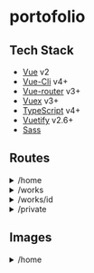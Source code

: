 # portofolio

## Tech Stack

- [Vue]() v2
- [Vue-Cli]() v4+
- [Vue-router]() v3+
- [Vuex]() v3+
- [TypeScript]() v4+
- [Vuetify]() v2.6+
- [Sass]()

## Routes

<details>
<summary>/home</summary>
details...
</details>

<details>
<summary>/works</summary>
details...
</details>

<details>
<summary>/works/id</summary>
details...
</details>

<details>
<summary>/private</summary>
details...
</details>

## Images

<details>
<summary>/home</summary>
img...

![]()
![]()
![]()

</details>
